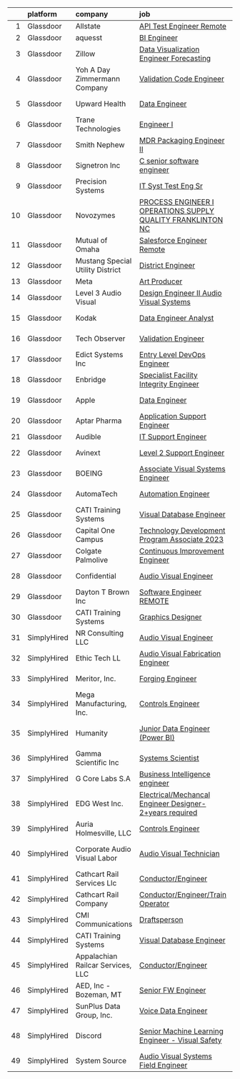 

|    | platform    | company                           | job                                                                                                                                                                                                                                                                                                                                                                                                                                                                                                                                                                                                                                                                                                                                                                                                                                                                                                                                                                                                                                                                                                                                                                                                                                                                                                                                                                                                                                                                                                                                          | update_time   | location                   |
|---:|:------------|:----------------------------------|:---------------------------------------------------------------------------------------------------------------------------------------------------------------------------------------------------------------------------------------------------------------------------------------------------------------------------------------------------------------------------------------------------------------------------------------------------------------------------------------------------------------------------------------------------------------------------------------------------------------------------------------------------------------------------------------------------------------------------------------------------------------------------------------------------------------------------------------------------------------------------------------------------------------------------------------------------------------------------------------------------------------------------------------------------------------------------------------------------------------------------------------------------------------------------------------------------------------------------------------------------------------------------------------------------------------------------------------------------------------------------------------------------------------------------------------------------------------------------------------------------------------------------------------------|:--------------|:---------------------------|
|  1 | Glassdoor   | Allstate                          | [API Test Engineer   Remote](https://www.glassdoor.com/partner/jobListing.htm?pos=120&ao=1110586&s=58&guid=00000182a050218dac6802899b3758f1&src=GD_JOB_AD&t=SR&vt=w&cs=1_f0022c27&cb=1660546982789&jobListingId=1008069684327&cpc=A65DF3A704A48F9B&jrtk=3-0-1gag508e7jm79801-1gag508eljcan800-db5c38570c30598e--6NYlbfkN0BLH0BMQoDn-yw6Urt952hBm1JLFZ7WpBxND2cMIOjOqbFVk94wXfJol2fCSe2VsLyMUnI8q0UaOuo3Mxm0jL_seVeaHFm4IdhQoLHJeDhOUG96UH5CogCHzisvIRvd3jBqyQWFbt3rojwYy36nN-o8sQfxsuGTzpzUsi0FHtu92MsYBvW6gPFBrKLsmlt6r6R8MFBHh0gPFfh9mNLv8_XNS9mXY3Su8lSbU471DKdP4fQ9o2SoyifE2oyzsPtF1m6V48gpq7zpUOxC9RynX-GzH2ZmWQxMUcmyrZZB08SBWvY7xeaka2cJue4Khv3lYK_t-q1zrxgJ_OLx6H9IBMQAZWmTxu8hDOqIxYsA01QHN4IRiZPBbL_57w8V7HHADc0vUhTUX2zzG8nq7r5CNDwIjL2FYE-qjeiSyK-AP6Q5LufV_KJa6JGEgYorEWZqYDmvvyyy6B2JPSenPsMh2eaOX5qKZhMhrfLuNb7VkhYzNcfC5Bnw7XeyOXCC0HkxJH2iilYgV2KTJubc2n7DrDAGsaFFu4tj_Aa8pCVY0hzfmnLF8dr1NzUyF0ENogVNbg7lEQnpq_8Szz1ulIy6yXW-zisxPyHW7rWdTY7PzOCSNisVrOppcvAnfaNBWY6eQrruYUgI87Nt0c9CUH6wBaFmnrAFB9Ea1WiDQ0SN1SVa982aA-CHTWFLSGKxaXygn3FJPce1h8b0P5Z0tazT2Y5IcAzy5bT4Nm7EwhP7Uhty3S7z-z3FYKDGf9cILzPLgD6iy_4oWhUj0ohqBYkvLDR78DVDNusigIu_Ikeoo3kOBrHshwhQIa7mgcULE0rf89xAlYXiQdsvYuTZ6wKoogulCLiMyXkR5IVWCj34jkdmof3D_yA_vxwmvywQtSIZfheX4pKboqg49DzMvbEey6_vnjFZzjzPcTuQM-BX4eAuu7lZeo64N164ZSKLsnyqkK7rm7J2MNKwWnFzs_bmAKHJbB0bjaTYZ61g9sGqGU1zw01bGfMIGD9JGYn8Kh31Q_OK0X7LSsPuIBN1rDNGqHMmJAoULX8BJ9XhQ_CyyT3p0WV4OoN9z_FUdvtjlIe-xf11Z-g_WMl8ScNeJRN9Kamh9c2-rc7dnWF3I9p66xDQaKgso3qXUQyw6NJq8mNuH6EcoSzMGAnJ-A%3D%3D) | 1d            | Remote                     |
|  2 | Glassdoor   | aquesst                           | [BI Engineer](https://www.glassdoor.com/partner/jobListing.htm?pos=115&ao=1110586&s=58&guid=00000182a050218dac6802899b3758f1&src=GD_JOB_AD&t=SR&vt=w&ea=1&cs=1_01f5a6f5&cb=1660546982789&jobListingId=1008060451251&cpc=BAB9AA3F436D8911&jrtk=3-0-1gag508e7jm79801-1gag508eljcan800-cbc4b1f06b744a1f--6NYlbfkN0D0_noO7Oc7JtFJT3HZwjD-j9LlNG4cZe-dC6l96DqpIZZ9990r4MRVQdmbAAdqwapXAu4n5_ZmopTKZtT7r09rWDkf3ky6h5kSQzOEAIECw93CqBqmWWfGtzkYd9ghP1Ej2RRBSB65hCPHR0RDOHHYAVR__SZEESh8gpt0u_7nAlakdIZSfJQfO1_H5BO8HY9JKMn-1yfuIEIgd1dICBbkG_pj_vyI4_mTLVHFDS8ztuI_PRtmicu9G3XePqiY49eLFUHFyG9phPIOgRcpxSnD8sjomcYIxnNfwgnZy5clXXgW5jB-xfJPzemEHITVqXGZrr5D-hsN_L2ZPBfZBPjndC-gHcv-PUo32aviBgB_CVTjYQtcBtaVC_3J5OYGUT_80EXTlU264QWcjPIEaB82tMJJLrdhUqWBs9oSyf8uLsbQD2l-ZjDIHIhGrL4qOyQ0WgTJJqkNP1l-N2jdHdfvURvBPehgfVcDpWJ9L4_1exXUNfH46pB2mua1LUc9NNk%3D)                                                                                                                                                                                                                                                                                                                                                                                                                                                                                                                                                                                                                                                                                         | 6d            | Remote                     |
|  3 | Glassdoor   | Zillow                            | [Data Visualization Engineer  Forecasting](https://www.glassdoor.com/partner/jobListing.htm?pos=119&ao=1110586&s=58&guid=00000182a050218dac6802899b3758f1&src=GD_JOB_AD&t=SR&vt=w&cs=1_3c767938&cb=1660546982789&jobListingId=1008050640488&cpc=26740BCDE5E48596&jrtk=3-0-1gag508e7jm79801-1gag508eljcan800-2ae23810c9ef7b9b--6NYlbfkN0ANMurRYyPEXg08u6OamUd1Mvhk-zhFSGYIZgoJR86UvQ_x0FKK8TrZZD49G3rLjS88mGDcf8NVeeiugYCQbEPlXfgYkaWc_zqHP6xMfbDuzsesehu5vOGQYnpr7aRSAxocqvC66zpFH0AcQWqFWce1klK-5gvMyJH0LBs6SoBAy-4Ep1S9ItArwMTau_ycgA41j5Q60lD-qbrSybpsOm8BwglfZDBQzDHrVsPUkUN8WGLyVxlyr9U1giex8LdvLLVS03gb1fbNVM1TaMW8VSImpZaghOrm-QyGVxYjxoM7hmRdkFidN0XzNhWkOodeT61j58pFhLacu0qey0NQi5Vl1jB5Q7vX_XCaJE0q7FvuhKlN5j53VHz5NHKKPZXbiV6wuCFdFdsRmoihyzXpqjPP2EGW8fN-H8zFGvlP2FFHP6roWMZ0vdUcd9g5WNhFVuih-bkzTTi0ZdGhEI8qOW8Vp5vULdriHMxyZdgmpKX0DuNWGOd0n3QjlqBfp2PjBhKHHqzR9DGE_zK60pCSYSI_j4pkBI0BGyo3XlAUAkwe1JmnhX39hbj1AeM2tGrTPDaoTCwpVt38T1w8m7u8LV0Hk-QHHjviT5pTi9SU69Rr6ldBxrNqgu_f3EM9olsECuSN2tAOs9Miu1CzjihrWCYLpilCQD8ma6wDbagsDRH9HeK4KibA_oG4mmcoLa5loKki6Wr3h2Ki8zy_F3LUqRPkLJnWn_M18Gzz6MCMltKTejYTd-rw6o4cS8wOXEc6Zr7enu_ZR0cPN9ljMosE_8JxEVALJ_wbhF76fHoDqHf0u12zTOOFslVbDqQLKG23-BhP-Fc7IYQuyxZUyw59J6lCq3owxlnDOd8KW2AwLSGGFqrGjmKLAcK_LdA9fUYi2adG7Ac_EOwLMWqnsLXfq_M7-VthuX6n6ag%3D)                                                                                                                                                                                                                                 | 11d           | Irvine, CA                 |
|  4 | Glassdoor   | Yoh  A Day   Zimmermann Company   | [Validation Code Engineer](https://www.glassdoor.com/partner/jobListing.htm?pos=124&ao=1110586&s=58&guid=00000182a050218dac6802899b3758f1&src=GD_JOB_AD&t=SR&vt=w&ea=1&cs=1_56d250e0&cb=1660546982790&jobListingId=1008067828232&cpc=AF8BC9077DDDE68D&jrtk=3-0-1gag508e7jm79801-1gag508eljcan800-dfa0be9d49165e4b--6NYlbfkN0Ae6Qmv8rNb3d5rEsMPL_plhvilYeiJERi7JqghURwQ9bq2mHgMGRGP2iYP1nqVQ_AdHLeGZ5F-rkd4HJ9z6ncuhyLT25bH-PeQCzNWLzbOICw8hpy-Xf0WlLh3TkwJ-O960TdyUmx6O03jWyxjdqbPQ9Pb8lxXJu9QS7cVUtXyZch7CsEXYM8-GqYS8CBKMlc4DFvYLiLADfjzrlvQyT7DHnHFc_D74Vc5ScuUE5FS6T3Uh1k9kQMtvb5PiF2hlx96UzEZWD8cPd7yzShYEyAwnnA7jeMgutuvpvZXI_0WiKqHNUzJ7fdLBaxkgQ85MPyHx5MXZ7Z8TCW2jFvEGVo4i1CrX6zgjdPewpbS3O4rSV0bGcOS0RVCJxr7k97ShMHG8_FlyrmlRter4p4uqCMxPDEcmRl1UCSoB_XqjFEXvx-TbLdpoM6lUafmMUxjSMEk25i73Jbmmo2jfZuqN3Ux3edWA7YWWcDXygoblcZ8IhdG_PWwwcBI)                                                                                                                                                                                                                                                                                                                                                                                                                                                                                                                                                                                                                                                                                          | 3d            | Lake Forest, CA            |
|  5 | Glassdoor   | Upward Health                     | [Data Engineer](https://www.glassdoor.com/partner/jobListing.htm?pos=105&ao=1110586&s=58&guid=00000182a050218dac6802899b3758f1&src=GD_JOB_AD&t=SR&vt=w&ea=1&cs=1_3a88ae83&cb=1660546982787&jobListingId=1008050594360&cpc=D7FE8E303655E3F3&jrtk=3-0-1gag508e7jm79801-1gag508eljcan800-9008622103ceb4a6--6NYlbfkN0D1sgB2vkk73HcG31iWI33pV6kw_5ZaxNkpPvB9FmXAfE4GxWj1DqZ0Ybq0eLPzk2YMwESvlDiKB2v8-8IQoa6UivsLih00u8y9COP4u95PlNlD0qSOw_enyvRFXOLfhgnvIy4KUwxX4Dih0kh3kPXgilkc_HOoVQ-GK7LqI49w8l5WsAU6L3A2dHqBwxNMVNaQvfg7CXwzn7ilBNr6wna-6qQuEbpQ7w260zDW8LWgPp9y9YhXXPOud1oTO8IC94tuCycCP8xrYmrLEqyNihEYX9Tkso1B9mNp1alJzryibGOMrUkwbJ28qopfqnlY5BaABCVs2F1HH5QKCQ4-0jY4iKVB9HIaZ82tZNco7Sm7JzbWvSNDABJCKcrCfTY62IC9RDdSVj2JkA8F20xKZJ27htzwJMcvNUw92kqZbJqrZ_a2xD_uuTsOnqNQiw3amcS7jiS6fyEfZwNW6Ym9beexLwwJxdIuzix8ta2IJrsW7-70eCLhhUs072rCYGnXB8o%3D)                                                                                                                                                                                                                                                                                                                                                                                                                                                                                                                                                                                                                                                                                       | 11d           | Hauppauge, NY              |
|  6 | Glassdoor   | Trane Technologies                | [Engineer I](https://www.glassdoor.com/partner/jobListing.htm?pos=116&ao=1110586&s=58&guid=00000182a050218dac6802899b3758f1&src=GD_JOB_AD&t=SR&vt=w&cs=1_92399002&cb=1660546982788&jobListingId=1008062568887&cpc=61E17551093C17CB&jrtk=3-0-1gag508e7jm79801-1gag508eljcan800-739d875221eff069--6NYlbfkN0Da44vtOp6gikr8DZH0EXuV_TqGL9GOBsYLC_HWBST2HHQE6ZuzaTGDEXu8_Ke6egdJliGdhcJLLzkgNgd-qmG6hzmbYvJuD4-5I49P5x1etimFhcByADApTU08DR9OPzK6-bl-44vytNy93UwZY1FrTCBqJrMLVE_Kuw9tOcx3RzIhfayU31tk5kZAHJ0O8TlmvaTqBK7F0_4WctXDLZeYKHL2vkMY5mvfJojs8dOyJ9cuV6tbRwdPnflPSXZ2lnLlhFaUvLn-nx4bte7DY446K1N-0zSa0p7wVIdQeSqGzTzclzPY2rGPNFi-W5bFz0LX0UPhIYwDCNJWgRPuq1hJUIUwmimgbIH5gIr4Vxgsu-onLWxuIFcxwyQElzSR-F24_wZYw8Yhf_x6spokJ13rxk5x6tzUQMSkVIepMd2h0Q1f0VHvGsD37PC2AytxzxlRQk0nw3sM9dt0HUWbYkH-_4zIjhgFXz8bE1u_TyGknp-vQhYPWhRKKXld1Qz5eKGfB1PWZSD_mwxlNLIO0H0ZT39Kzq0v3659RgDH5-UWSYVxoJeaO_7cCW675-YSEceN10MeNcwiTDYvPhq0LHdUpWvchH0_kvOE4-w9GngS5En2lZdBD3KMbrW2ciuYv4Ju3rHUkkGi3FUnpP0GDk-q6rbE1kjlfYsQ6r0_pM2LyzcDqHXJd_79MAQXmy2bJ25UN4MMQYuJddwe2zIt_mDrqa3YupHJUrpyW1Jpg768kL07SdD2K91UH14Q5TLZyNtm5ICZrtaC-Q59ViQsqQYUWhNG-g2gCInENyjS7Wg6pA8eZf6FFyRFBsDegw2_GESk73F4YQemk3z2252s45nqUXV4hog6pkVH7GSSlJNgSQpe0T9whnTD47mDQTkA-mJh99JizSMPyaAE-iharWKfmGskgp2ZjRmeBN4wc-3ajeftU7cEdC8MGXCVqBnt0UtNun9A_vXsxI0853gwG8Q5JEkCbAAx7KJ2V8A8XxhY-raRA_S2L1FY6kmnkr5Cb80wWkqyUM2oHxxDoIQ4hiJe5cR8hl2hJthXvGVnpMORE5YZvI7rJtdnaFRN8GVVWKWMNgNxCAyCCQie8EBQCpfz)                                                                             | 5d            | Lexington, KY              |
|  7 | Glassdoor   | Smith   Nephew                    | [MDR Packaging Engineer II](https://www.glassdoor.com/partner/jobListing.htm?pos=117&ao=1110586&s=58&guid=00000182a050218dac6802899b3758f1&src=GD_JOB_AD&t=SR&vt=w&ea=1&cs=1_8b7192b0&cb=1660546982789&jobListingId=1008063422475&cpc=BAB9AA3F436D8911&jrtk=3-0-1gag508e7jm79801-1gag508eljcan800-f6135d5ae7b9be0a--6NYlbfkN0D6Ie4TShZ6xDzWQlA42XSPDZEop2zZ7ceXSfurHp09jcYO4fJi7-d5pu5AuXjlrQft1pWq7KsdeHxMU2Bc1A9h5zLdYvPAxHRbwwlPyK0s9WtbV1EZ07SEt4-EDQJaikVh6LGwOhjZDhzG76cjIYRPq1shRvJ-NsJcf0Lj_lXRuW6RKLoZAFqchRGjfFr73u9sVGEN8zmzJqe0Zjovu2yHj_6lCIrpbOUYt_RNTJahg-oDb0SzGDNcOfa6P7ku3eqPEQU2LF8Oz64bpSdkHgJk3scbhJLRVNgA48elBLwp2Fnq6f8sW4mcq-rTMhJFEQyRM8dsCyLlrw18VjcTM0crHMxfmisXBqlPaY5I2D6l5gJiudmbGUIfvrlmAdt4lVXpJWjnYFIR-SU6cqax9dS2u_kFx6w3hWDLpW-nq3bmkg_lC1CJ4W1dvKqBKfm_OTBOpAFs2gEzT6rE3l8NETPJKz3emE1RbT4bVNMebKhqA4VXNqLrj7tocI4nEEzEw5vJ7A5R-jdaiw%3D%3D)                                                                                                                                                                                                                                                                                                                                                                                                                                                                                                                                                                                                                                                             | 5d            | Remote                     |
|  8 | Glassdoor   | Signetron Inc                     | [C   senior software engineer](https://www.glassdoor.com/partner/jobListing.htm?pos=110&ao=1110586&s=58&guid=00000182a050218dac6802899b3758f1&src=GD_JOB_AD&t=SR&vt=w&ea=1&cs=1_a59e75f3&cb=1660546982788&jobListingId=1008061182114&cpc=5D10E799EF7E9049&jrtk=3-0-1gag508e7jm79801-1gag508eljcan800-7f4157c384cb613a--6NYlbfkN0CAR3I-XnkJJh_NaC9vVgzbxSoenXdzgTKXUSUJF5n92PHRAVa3LFG1CDXg-sqk88Q68b0aYX0yxyB7Q1gUqQEUgubBLQl4MXN1F5eXo44G1oK5C2HGx_irF_-jYOalVoRhBKegcGgLh49nL4AY69Vc3VVHZ48vjt9qtJZ62zb5CRSLfPPyeOWeeNGhyx3FM9L52-M8kIKgW0VDs3cD5h8v4Tz0aaQAi3o9gaNThQ3jy295r_1Mn4TJtx6_47Gw_3Ojj2-b2Ah5mJb1w_pZLoACnVte5nbGAFTOJoMVVtihwsN_dhXq864smI7N17Xso8dQrQyVyLZ4u_OS0rX2k1zopUy1vrl657SVhIKlT4VXvEDOOufsyXYU6xE2N6TYBAF7EaidoDkG2IiotFdDQRyXhSXMrgHsz9cGFT79_XwCnkQE84UsmqidGrEldOhjOtRXzjjdnRJB8eKrzJoVsG-1YH3cUF3Yq82_7nGpb2rFDkBE6SupgIEdAfM0bd0yBuh_IaIZkFKIlw%3D%3D)                                                                                                                                                                                                                                                                                                                                                                                                                                                                                                                                                                                                                                                          | 6d            | Remote                     |
|  9 | Glassdoor   | Precision Systems                 | [IT Syst Test Eng Sr](https://www.glassdoor.com/partner/jobListing.htm?pos=128&ao=1110586&s=58&guid=00000182a050218dac6802899b3758f1&src=GD_JOB_AD&t=SR&vt=w&ea=1&cs=1_1111089c&cb=1660546982791&jobListingId=1008060426108&cpc=AECEB822CA110EBC&jrtk=3-0-1gag508e7jm79801-1gag508eljcan800-75a07a1c7123ce72--6NYlbfkN0Clz_FvDW05OYcXZEfdSgGAs4NrBEY9FTKhI-t1tfWo-5yWvmWrOf0CGDaYepE-ieklteuv8q5jfbgkWunLvlKDlPILwErvqJvLY9314NuHJQ0eEEEKVy48vZrjF13t0aJrBcaqK1EV3rk9hzT6b9KtGmHwvGzAm5V2U5CTQ0GVAwtgKeaGevsdNbBWIOTnM5kUk0TiD7F8yPjd54T6JfyciR9kdi3WXd4jbx0kV1ZbcmO7KlTwp-e79Cp_Fj2c-ErX57pxzfQWmK7KCa_9Hw9JWmaIehMCH6EKcU7w6YZTnPSvpPKiS7edGZEOy-cdApM82PF0wgPkA0MAEskxeKWJSsVcZUpszHEUlNiQvUgBfCxS2MqEgtmnLS7YJOY0078A9-imFMnAKzYXZaKOWs2bbhEj40T0bn0Yvthblctm6GJUgTyr2FViwuTA0Bv9xEdLYf4cGEdxplYPyjes6zjZNGVqGZ7_WbLjl0R86vMJCRhMe9tIAZYupLfc9FoRNkI%3D)                                                                                                                                                                                                                                                                                                                                                                                                                                                                                                                                                                                                                                                                                 | 6d            | Remote                     |
| 10 | Glassdoor   | Novozymes                         | [PROCESS ENGINEER I   OPERATIONS  SUPPLY    QUALITY   FRANKLINTON  NC](https://www.glassdoor.com/partner/jobListing.htm?pos=113&ao=1110586&s=58&guid=00000182a050218dac6802899b3758f1&src=GD_JOB_AD&t=SR&vt=w&cs=1_c38c58f5&cb=1660546982788&jobListingId=1008065715566&cpc=AB6E7ED505984E67&jrtk=3-0-1gag508e7jm79801-1gag508eljcan800-cf6c566c708ad42b--6NYlbfkN0DzYURYHhOhcSs2kH59Vbc5dm2dr9cX_ohkgLaX2Bn0uAh7Jbtz3TTEINapujOv5k0ltzq1uFPFuUfV8u1tTXuph3DuP9qrfOZcIz7INi1f4LWrvHTWtkbgpMD6_RfKpWenHhNlM9h9Bdvr2O6dLvRGBW8RqWTlD6ykE0tKeMWMcus7GJ8Gpgyh-g7EmCKkeJCRYLnpWSynvfLvmYqYXfcaq2Fm0KlWuw_Ca_LLMpfUBXEIna3yT0KVsqw6xC6eFNiptesScHObfFUyMymPbwfmHB7US1Pmln2U5ifZDq6aIlAQxPpO16bsHIqhq0nHG4Q-IO6_k6VUREqlv7b9fnY8K6Pij_rKKHH_EUtQqnyAnbDiSLSECF7C4ZQnZLvJPLmUVrLSV5fP4Fnu2DHHVgPMSIEWRMmulaSOIJIgpEqN3FniLHVKdXqGI1X2e_oHStCO_ifgFoKgvDxFyS49dRw7dR4L3fcISIme1oIVA-Joa4ht0acXfxBS3ATu5aefsDoHcwxkJ8XiA63ej4IfrjG1L7HryaQXDBPo3H3qoVPEYPqH4KoE8n2-d4TKEDp61_CbHSC272HltCW3TV4obT3us1k7jvrlGOFZW7IdAXHKVrYAZjFykbkINzmROROQ4jM%3D)                                                                                                                                                                                                                                                                                                                                                                                                                                                                                                     | 4d            | Franklinton, NC            |
| 11 | Glassdoor   | Mutual of Omaha                   | [Salesforce Engineer   Remote](https://www.glassdoor.com/partner/jobListing.htm?pos=104&ao=1110586&s=58&guid=00000182a050218dac6802899b3758f1&src=GD_JOB_AD&t=SR&vt=w&cs=1_24307c86&cb=1660546982786&jobListingId=1008067533420&cpc=31763034DC79FFE4&jrtk=3-0-1gag508e7jm79801-1gag508eljcan800-fb0d3e76e02aa586--6NYlbfkN0AKY9t8q7VgAheoAs7efbXyhExMUVS6P88HBLabZoQOT6odWudF8K1nswEbB-u_gfhh9J-CNKQtkpA5-pOUyeYqDMhZH8U7_3_o5_KfFWyIM71pAevyOc9SXRc4WCcwj1wXNpWTKSGuyo3O-_nPnKiQGjcCdvGYpDSb48h4p-CQj-8IAGNiImiSjMzKlcNXWiWMDAzCaMF1-a2AdcPKDAwjnerP98g5YRYsHq5teC44Fo6dfRJwYKJlrlXwbxaQCivs_J0iUw7lPBSqthxUvuMdLbHDwAFKIYXg_8tE-9qRqGBhtwA1xnpl9lf41syVfHGa1JQolbWLPsCbUTU5FBUXC8PIh1eSUF_XL7Fx4HSVSkICgnfV92_i2xDpFKFSHq5rWkuUhvvz3U_DVj5w-G3AmhVaCVJ3ttTIE_rQmEDHYXvQOfxogeNfqm545oxIo44DspFqS0bhLxPhc5S8zUki_ymQlYU40LIThyYF2QLkk9k_fZJXM_PJnqp5aEVTy0LL7x7POqC3Qyy1ebGiDEI9e8VgFTWZhiOtjfySak5mFQ%3D%3D)                                                                                                                                                                                                                                                                                                                                                                                                                                                                                                                                                                                                                               | 3d            | Remote                     |
| 12 | Glassdoor   | Mustang Special Utility District  | [District Engineer](https://www.glassdoor.com/partner/jobListing.htm?pos=102&ao=1110586&s=58&guid=00000182a050218dac6802899b3758f1&src=GD_JOB_AD&t=SR&vt=w&ea=1&cs=1_04fcfc27&cb=1660546982786&jobListingId=1008050211984&cpc=511630A5FBBF692B&jrtk=3-0-1gag508e7jm79801-1gag508eljcan800-403be3b015e4a31c--6NYlbfkN0D_KRozbKJx95I3LRYgbj09bqBDFeyQG4s8tCOB31p2DM1G3sQm87ZqqHrv_WUc9Wxx9SvjhWlt0_bcBXGzViVub9Is7yAm5m5H_A5kLWpeG6HG5egKt9c9Td7q5EsCg-oJB4qHvCjUVFcWBpe1hsBaXlSm0G1L95OfTHxaE9AmsvWx-9uo3nd1iasjOIHt1sHsj6tlAiHh1WLfKeP053fXiHNKU2hZQEHUowE0H1lGx-B2bwk_10RF_sVmQSzFWUIp8vZHx-fdj1mFNNC_MImPv5LWzWnBLKoziKo6T-Tu488kcAFVBODbHiOtaPa_pOEEwJ8IlL7fTeQrPbRcwPqk1_QwHMhz1zvEXhcjpgQ6-19Jxm-1ZoZmbQoOtAWLXCcIBi_0mk9JkCCvbZU7asiMs4Id6kUAjDt5m3bI30GwEKfuX0BxqKy9V5iTR4evkzGZd9TFWnGcRa10ylWDTWDrwuYBr2ybsDD5T2alVum1-1YI8uLBtPW2CMY5E2JOPU8%3D)                                                                                                                                                                                                                                                                                                                                                                                                                                                                                                                                                                                                                                                                                   | 11d           | Aubrey, TX                 |
| 13 | Glassdoor   | Meta                              | [Art Producer](https://www.glassdoor.com/partner/jobListing.htm?pos=129&ao=1110586&s=58&guid=00000182a050218dac6802899b3758f1&src=GD_JOB_AD&t=SR&vt=w&cs=1_cdab0aa4&cb=1660546982790&jobListingId=1008066993499&cpc=C891152315FA1AD8&jrtk=3-0-1gag508e7jm79801-1gag508eljcan800-5293d12ed70ecd43--6NYlbfkN0DYl4UJW4r1Vl7FEn6T9F-rD9lpC-0oMJVSiWjK_MGUd8e8cHXcpv6KPyjLHZEfqkUe-DEG5DLncYtxj5Ng2P1MdxZ6we5-b-TxXXxT4p3WfuMOS6eeo2YYiu3Ya7-YBN8W9Vb8XxYk-hurzohN33Mfeiwcm9KoinKFNpS_ywbpJrmciguyW-2E5ACJSwZacq0yDh_M0fCB1Cp78wQrVxhksbe_pYYEKct7vzpdTrpQ6APXyo79EznhV1sqknKhHzOFZdSee_e_UY7w5Fy83u_z3sOd-8aGb49TlnpbI1E2bY-tZwdCpuds-qWAtmpITPSw9W8thKanLY3kZ2XwjipK-S1tL2U2le7Lb2SvOaWQbFUBOm_8vxyYpFdOeS90yrZstcgtJmT_8Cdihv4w-IbtPdx3mQaAo-YkK5Tue_kL4ZOyn79KcHpJY1EHD1gDrBCXjBG4e0JDptWxA626LEW-oxpv7lpysaPPsAf7h5MLOh3pTQBYk1XgCidYi7oWdvupvuTaihzHYHM5l_jc7JCvminEqB5ONAO9yA5IjmBr7mERv5UZZWpf4Gbj1G92Ez2hGCx5viRC8OZrIJdcA8pSNo3yNUfQBU4Y9GIXOO2i9VcIeaSpu8x6EepAq5yu7hwmzslQp5salVcK4fQOgcJYiZYkzdZyhCqTjz6K7e024wDuzIqmMBTHpDbDWK0DxIILb1d71ogQzvTGh-iMrkqRnrW0V1uoH1JuW-UoODAIa1Fe7iD30DvMOb8rvwvuhtAGZg_FHCX3AukMlFKRqARxTzLc9kRZV17r7V46xcpPgG9BQN9r90IPo64sdC2fdBK0h9SIvmYn7n64zBnI1l_ShsZYw5_FLkQASyj0JlIJuNPCiWsuyjRBGbYDYSMenbd2jxmUAdwAi4P6xon9Mv5C2Mwz3VJfNDAMRKFggeKT_nz9Olei45hRkiYfA6l3mRyi1ZD-CenmdHOEAw-iAOJ1IehLEeT5yrm5HvBH8jcS-8oIem2cyhEY0Jp8IBz-bxwQXkQ9L-dniV48Ps_UUFwTUJZ_ZMi-duRYmCJ3VfRQigz7Ud2tiaxO77JaOcN0ddI%3D)                                                                                             | 3d            | Remote                     |
| 14 | Glassdoor   | Level 3 Audio Visual              | [Design Engineer II   Audio Visual Systems](https://www.glassdoor.com/partner/jobListing.htm?pos=103&ao=1110586&s=58&guid=00000182a050218dac6802899b3758f1&src=GD_JOB_AD&t=SR&vt=w&ea=1&cs=1_99d85dae&cb=1660546982787&jobListingId=1008069047208&cpc=7F406056C5176881&jrtk=3-0-1gag508e7jm79801-1gag508eljcan800-781ca349ad2a9f73--6NYlbfkN0AW7tBwzAAiykav2DBQ48JMifWGqgFaehQWNyOlPVTGHZlzHOvRejY1O4b2ElWucUqx83Isvg56U3tAhaAPZm9n73UZvz0FtN3UR_8x7aPqQNameQQb20zWpfT11O2b8gBY7nzEca7afl2UDKABExua-WRLcxA0Qyu7FpXT21kNXTpQbeel8kJB642j7JkaAZhkga_dZG8Kgixn88A3IsrhGbmA4w0QtC1D_uzuMMmPq8qHuPQMdVF_-G00-c8_07QRMM8mc68qLvwoUfMIU1boWT4Vl5tr_cc4q9U0HpC5sh0oNR62iewkFUtGDF7mfGm2sjvGdLSqJUjcubXkAWGWu29BbazJ9Inbvs0r12vUYGixhiSu0VB-c1uuUEwfdsBjv2wT0U8im5VeRmh-zEC5uAELKpW7NylI9rEFqS3tEGlchL7g1PTBWixWbJCKrpb4F07pzP5760t5Lzyx_xEIp_GbZn1A_jitNUbi6_R_Yb1whP4pb0UJTqL-8CWSvK00wUh2tfONkQ%3D%3D)                                                                                                                                                                                                                                                                                                                                                                                                                                                                                                                                                                                                                                             | 2d            | Remote                     |
| 15 | Glassdoor   | Kodak                             | [Data Engineer Analyst](https://www.glassdoor.com/partner/jobListing.htm?pos=111&ao=1110586&s=58&guid=00000182a050218dac6802899b3758f1&src=GD_JOB_AD&t=SR&vt=w&ea=1&cs=1_d2cfc71e&cb=1660546982788&jobListingId=1008047745659&cpc=2C031D2D3FF29DE7&jrtk=3-0-1gag508e7jm79801-1gag508eljcan800-9de098bcda16a657--6NYlbfkN0DrsfItqWdYPH9HPeJRPsV85vfInk56DfzcaYqHqFIL2yBJAWlDWcxnUNgpe8tAx5S6ZLa4ixoX-FgV1oe-Nhrtu9WQUTiGaD-5G6I4sTWbg12xJDNykZSPimbjtD_3WTHBEB_CZ48eOP5N_8HAgf9oNSIgIZW3Si_qw9WH78_gFQmU2lsMc_c7YlUstX1Jq5YnHRnyNY-I3kbytQBK1iEfH8yCFHWW4CcH0lm1AdShm_SO8GE5HioSY4KX7d1IoJCNf3zlldYIVIZoFuWynw1srAD4yfom0L6vJBemoCEjd7RboYiIMGX11KdVJAZY94ysqKLX45u6A4uO8Rwj5yXjXW6D8PgRVoH1Sj-0PRpwae1i4oTXHEh4Fn6GtNlJ5-OYzAY2elW4x3BkQY7iVF2n4TPWfp_3ch6JYdMSFHfl6XXbrns61n_z7-bwSSXDr82zQGRj3RQtfLgpPul-rMzRXXw-hBz1DaWmzwVL93l08vqgDbrImz-smQJahWZ5udyR_UFpMl6dOw%3D%3D)                                                                                                                                                                                                                                                                                                                                                                                                                                                                                                                                                                                                                                                                 | 12d           | Rochester, NY              |
| 16 | Glassdoor   | Tech Observer                     | [Validation Engineer](https://www.glassdoor.com/partner/jobListing.htm?pos=125&ao=1110586&s=58&guid=00000182a050218dac6802899b3758f1&src=GD_JOB_AD&t=SR&vt=w&ea=1&cs=1_6bec8570&cb=1660546982790&jobListingId=1008068627654&cpc=923E3B470662C757&jrtk=3-0-1gag508e7jm79801-1gag508eljcan800-5a1296be1e723c82--6NYlbfkN0DwzaZ45AjuFEhFT9KwFX_q7sNMQy9EFjVMMpOcxsPwAlMA7ZxW7g0TFsivKbK7f6KYPtLx7x0_LoRMHVUoghyOmWvjXqfdoDzDWwBS30ryZz1EpR0cCrVY5VQib5R4m7dO7aCyA_VJ6Z5c3pi9uKQdssup4jh92ZAGkBw2wMUZXjZrv3cLj_8_Ti5tTFuiWzKfWWul0DaD55hRIZarkIp5luLv0X3cOiPvvhgIDpLWLwfSpi9WkyK_Fk6_SNai1pNKc5DRyJ7ZwQR5Wjn6dXXgp8WMddMbDlg9Rj28MyOoCct-0MK8kP--NHSmKUb-oVZhxvLJ_1eX-6h16UaW36mnPK5-rB-QDdP4ntZ8pNyIUjMzQJ3wCrS6ZnRh0xL8YynQAEhxWA-2I7p94QCQluqwKtIdNSti0MIfV21Lv0dd1T-zo6v5EfNXKPI7ZhV2StAr7P2Q0H0-pGAjKRdRKr6cAYap6ETofLNfI9_NN564xqxqTTMsttyqXB__0QofPY4KBsm54NCjF0uUtExjdjfg)                                                                                                                                                                                                                                                                                                                                                                                                                                                                                                                                                                                                                                                               | 2d            | Lake Forest, CA            |
| 17 | Glassdoor   | Edict Systems  Inc                | [Entry Level DevOps Engineer](https://www.glassdoor.com/partner/jobListing.htm?pos=112&ao=1110586&s=58&guid=00000182a050218dac6802899b3758f1&src=GD_JOB_AD&t=SR&vt=w&ea=1&cs=1_fa5d3dcb&cb=1660546982788&jobListingId=1008053622640&cpc=ACBF47B84C432121&jrtk=3-0-1gag508e7jm79801-1gag508eljcan800-88f6368c69c9562d--6NYlbfkN0C6eWrIW5OrxNpIUoU1hGUVQMHJeH__S-a9f83QBmz4UNq1T9XeriGXpHzI4BMe3AYK-IqS4SD5CjCp2cfMHK2sqXwHXUT3iFEmg6EZYVo24mW3AACGsCOeiUe-WDCFUzS-1lDmLGQq151ys4Fo1lNflJ-HDiKgIGcu1t5Ly1xcx4uN23Z4lHM2QPdN_3qme3VW1dip2yxkQYqkI2V-MKRVvB6_o9EH0pnPTR91tOLcpxXbN7pDggf0LKeiNcXpJhzVbxhF4m7Jkeg_yVodmMYHlugVhB3Bc1RQAGbhVrO9WZ9B6qF0_Kphvngzomw9y5KDLWEvLrluHnpi9HqMIkXasjtK92itBxR7h3W7WmX4UjpaVaT3oFeVYo03aTG_YKWQStzQESU2z0eFNxYY8s_09H-rtyVDsHCnk-sWtEeJctADxRGIpQ_3vtKcLSxTlBHxiRTwNjFPvVTAzU9Cr7HD9XXWDZKBdjkS0m8t_5UmVLoGJjKW21ctwlk7s3Zk-j0owtc9tM4ULQ%3D%3D)                                                                                                                                                                                                                                                                                                                                                                                                                                                                                                                                                                                                                                                           | 10d           | Dayton, OH                 |
| 18 | Glassdoor   | Enbridge                          | [Specialist Facility Integrity Engineer](https://www.glassdoor.com/partner/jobListing.htm?pos=114&ao=1110586&s=58&guid=00000182a050218dac6802899b3758f1&src=GD_JOB_AD&t=SR&vt=w&cs=1_d694be80&cb=1660546982788&jobListingId=1008065931191&cpc=FF950A86FEA5DF54&jrtk=3-0-1gag508e7jm79801-1gag508eljcan800-c987fd1e0a567389--6NYlbfkN0DXkh61CBKLAbWGthCj1ez4QfJvZu0_FGYLh-4zLvFOddMn4tijd-1W43h_7t0hMeha9p5Fq-EsvzlxBplyOxVlRE8e63zqDAAa_RdAMcgRXTsKmND1f2Y-LUI2UZbgCM-ynv96_Mx3NTyc2xqsKTNNsq2WZ7G-lsxZhC_iYzWssVjQi-_8Y5tAADf2yZyfSAK8e4n04NDH3BvmJh2ye3H2qIIfkAIL8qNbLeEkeFoqSnoATP5i_A1oFsVuw586x3jGVU8eBTrarFvsdgLvIKyv0y_F1EHxJ8FzswXCbMg7eFymR0JeUF-pSXpiQr-iQBi4Be7RSpGZsC5LTgGGWyiX-vC1mrfvrzZivlKTTcERFEmKvp8AifUsaJuVUpgpomxST4PMZf93zpyuSMC7XlQWurJ99ik-q3a61VzXO58sAnUGQ6p8LaRAmNOKo8qcb1LJoa7RH9r1KlwkisFAXC6pKbfK-vHJd4EwcbySO0EFes1Kv3cdctOljUYb7S60sd9UyWG8G4LDISayCBPV57TI572WdL2qLTIV-QtgGvSz5otZBoDTmkaASRAGG4d-RGWFbMpQP4VK14bFj9R18n-K4ayIh-Xa6G0%3D)                                                                                                                                                                                                                                                                                                                                                                                                                                                                                                                                                                   | 4d            | Houston, TX                |
| 19 | Glassdoor   | Apple                             | [Data Engineer](https://www.glassdoor.com/partner/jobListing.htm?pos=130&ao=1110586&s=58&guid=00000182a050218dac6802899b3758f1&src=GD_JOB_AD&t=SR&vt=w&cs=1_f59686a5&cb=1660546982791&jobListingId=1008066605884&cpc=AC285F3A3ECA6BB0&jrtk=3-0-1gag508e7jm79801-1gag508eljcan800-2c53d249a8fb1f16--6NYlbfkN0BvKrLyj5gPmtZO9T8euul8TCxuuKNOtzRJOomxnwSEodTz2Bc-sPZlt2Zgji_QUXGlSy-emEkS7tt3dL1cQa4_nBXsEoQ1UoELuS69BIzwiYoPLQovnrHm4cbnNRlHdSFrgycKh8IF7UFALAKNRXSOp6weOpsbN0ti76NeSS5HhTfFIaqznKyGUm9Y3IRakTlQfOugl3_BHV_0Q4KC_V8iL9FxF19IaA2yyNl3r18q4rLzT5keMfWmCrl0pq8LwpVJcWg2145TRR2cs1IZjx3qf3mPqLNrw6PpOymOScKefJnE-9-zpplV1Mh-bLW-5Lqj1QSr5VZYUbBYAiFFqRwfp4_EZSh0DshW6or-ro4AK6rqhV1C0Ul8W_4S_dkbSXjSUJyV7CWswT8rzoLYGdTQ1N69eIG350DfqXBYfbswq1imxendQUcvjdHPKAOVv3T1kXidyb7eIK1vJ4FMhi0ttDT3jvXiY2rY7vjYHy71W1bQCJdnmvmogKFuwXkE05Mo9E-kvHxiy8O44WfWvj-NTfIXmMbWjGnc2aZGPh-QAToHfZ2t0fOoK2NF7hJTy8o50X8VJprDiZ24xcuzC2RFvK-GSamx_p8733Ect6hFN8KG1xRu-A30kdaGvDqu0y1GBBhzkIGz0G8UOBzAZrAPbddenDcabzjyBMJqUNEMYK94QuWHUovwcl_-Y6HVWFxlqfxove6gKDOwF7cWKVSWodjVIQofzJUneWJnKHaf1Hi-BuPUPGC7nFPinC9BN5YduxK8R51t3mODVXpFb-7e036dl46E8vgYQ-3FsSrpiC_nz5fLTL5NzjdLWAsg6Mbe7Q2w6Ba65I22HOzivA-MjlTFK-6S9k3sdGIubl44k9HaBii8UaKuUZYVGlIF1MaWDAij6Z4fAkuy1QJrT3fLwuTHCriWYfyYB32lJxoXK5aW1id0lU0c)                                                                                                                                                                                                                                          | 3d            | Cupertino, CA              |
| 20 | Glassdoor   | Aptar Pharma                      | [Application Support Engineer](https://www.glassdoor.com/partner/jobListing.htm?pos=123&ao=1110586&s=58&guid=00000182a050218dac6802899b3758f1&src=GD_JOB_AD&t=SR&vt=w&ea=1&cs=1_728741b4&cb=1660546982790&jobListingId=1008047886418&cpc=D69957E0862862E0&jrtk=3-0-1gag508e7jm79801-1gag508eljcan800-bbaca3f54d05b381--6NYlbfkN0Bmyzgb-cUJuHpMawDWIca-gl-N31w12EdWXT8kQpakt9MymqAlPqYdwacf-zOOD5avc4RgKh6UsiGFdlmRdvxNFp_01_ye6hn5vL99WVR9sd1asTKuS-Xu9YAlcLohDGpxNjhoxgCAoqUBVqiBCx2diZ2OIs3LKFPjq8cGE50mDNOQ7PPh46HpjRl1qCI9W4Y434pP2Dno1zhKiha7g_ngNrQzpRsxT7XER_FILo1nWf9r90kOqpJqNvbqjr_UD9toQ2Yvj7LTpewra5UNiGvkwvlVEuMK0oeYeBbQGKp3hZHPthzi-taRTSWAps9riwg8LxM-GxxPjM7XWgH8P-GcxBHrgtKKKdBbJcWVQfqZNrrE49zrSDZD5qmvGxoWqp2O6HW9hPf-wOTb__WHVrp6eQRVPyTfMNQUcMjcVABUgQlAJw0ajhMyMrplZek8cD_vE-H0qwJelXykKpfeUWMods6qe9btT4dRpQs5ESq3u2-ypN7WfOdl5Y__Egw_I1Pqm3aFWzzCUA%3D%3D)                                                                                                                                                                                                                                                                                                                                                                                                                                                                                                                                                                                                                                                          | 12d           | Remote                     |
| 21 | Glassdoor   | Audible                           | [IT Support Engineer](https://www.glassdoor.com/partner/jobListing.htm?pos=107&ao=1110586&s=58&guid=00000182a050218dac6802899b3758f1&src=GD_JOB_AD&t=SR&vt=w&cs=1_65f32497&cb=1660546982787&jobListingId=1008070761881&cpc=5B5ECFBC4228ADCA&jrtk=3-0-1gag508e7jm79801-1gag508eljcan800-a6d894e2d15e4045--6NYlbfkN0Bdd4o5uokT9skMYzkzH2dUVVc_sjS2wyLHOFjCY0bjoWlY3EBfcPTk1JugYgQlrlI40mun_guyPujWq5BJKtCBN7IVAy7pfzUHUvxno4hqb7_f3RQSl7LuCHR_qAFH4OrT1X8JGMSNH4uACymdGB9vMbIAzTs9PYSugLcJ3ePR0mW6Y0EHPz_ZuXLO1lmCFgXPW9_zspIrp6jEnVOeCriRK2ssXd-JvopzARDEKGR-yL6POZXTI-hDMSCOlv94dv2ZcGaoCCdshr3_cnITBNMXvkyrWhltH1J5i904OskOOjSoZaa4JngLT2OJPNrNTvaz4jaHrkzeDC8107elTplqB0EhxhMuQtAOySe6l52k_U1aC0tHxXDmDOYjY2nV4sJy43XcQfGrjVh7_nU5miNai0_yNFbXIpasplHJNR3zI-L9BxonIJu-P80ZBfGo24f4sCI0Z4Fbvw%3D%3D)                                                                                                                                                                                                                                                                                                                                                                                                                                                                                                                                                                                                                                                                                                                                        | 24h           | Newark, NJ                 |
| 22 | Glassdoor   | Avinext                           | [Level 2 Support Engineer](https://www.glassdoor.com/partner/jobListing.htm?pos=109&ao=1110586&s=58&guid=00000182a050218dac6802899b3758f1&src=GD_JOB_AD&t=SR&vt=w&ea=1&cs=1_5ddec394&cb=1660546982787&jobListingId=1008069803964&cpc=43E37B7B5399EAEF&jrtk=3-0-1gag508e7jm79801-1gag508eljcan800-0931091799e8c5ac--6NYlbfkN0DSw2-lbmOLopqx_vRnmBd2ysSwzu2XAMwaL7mfKZIhbLIlZkGljBctBVF-FPKT6z_hSFAyGCjMi41bUAAnvJplbVemkKsspcd1N-5KOzHAiZAYG7oWnH8e2U7rBI81WOTIkII6NanlrYqkdhgV0bH7qoO90P9ygxRUmrfEvxDWFFm-mem4lLTf8YvW5vQOFVlrtfNKsQZFh9u_ZyLrC563zbjKdMK-EYG9QODV6Ni8rpE1V06jseMPZxf2Edn3ZjRd5y6DRtUCgV9a5brdApz3TZUYCVekmg-QxIkXHPhbGZiprMeRIsDn9aztpaVYWUn3U7tQE3HKFoU5VHWfeIqXzFeSZKzbv_JbILH466R3L37cgg7m0wQDWoDA5IvzTB1xBT-4-YFxFJ94YwAbwNyF6DgDo7IP_LJqWmDyZghNT5ZCp1EddSjlMbedUprj9HB-EEJxTmnPPZ5fr9EIifQ8tWqD17NNzdeOuzP6UYLnyqpFVqy_PvDf)                                                                                                                                                                                                                                                                                                                                                                                                                                                                                                                                                                                                                                                                                          | 1d            | College Station, TX        |
| 23 | Glassdoor   | BOEING                            | [Associate Visual Systems Engineer](https://www.glassdoor.com/partner/jobListing.htm?pos=108&ao=1110586&s=58&guid=00000182a050218dac6802899b3758f1&src=GD_JOB_AD&t=SR&vt=w&cs=1_bcc2c938&cb=1660546982787&jobListingId=1008070805448&cpc=22ABB673398E21F3&jrtk=3-0-1gag508e7jm79801-1gag508eljcan800-f8501946b4955a9d--6NYlbfkN0BddK4H-tsabPiX3BvkwhvbvP4OkLNzlRX6egXJy9Hb11ERhvpR4KXHN3-YJ1CHJCJr8Z9tx7Ze6U3WGdMnK_hcZ7hKNMSrrEK6BfXc7UhpMqG2CYL0RkJN3F1B7vZE_jluPs17POy8bYt6HOjTMt315paAZMQ0ZmWSrsnjZxpRMPTHpz9pgxg85HgaNcVt9Fl8O_lSHkFjHtaoouwT1h9bXGK3aL2wXHCE6_LLK-gu-L-pEduj9M5tD-Nsy97iv1oV0fAi8DKWkCJ6Iq6AZ00BHvIyl6oi-8k0wBq6X_a1grIjLzJzGr0GtGCiMdUtob5ZonQbD9vVFufw_ZM-elPAPmM92sRJS9-xAq1-PaLTufOLOXnVbATuc2mVXYNNkVOARNM9zpzhEbTO3coiVHo3PATVWEDKCQ6gC4vASqgj3wzSmDnCTmayzeqtkcUs6kI%3D)                                                                                                                                                                                                                                                                                                                                                                                                                                                                                                                                                                                                                                                                                                                                        | 24h           | Hazelwood, MO              |
| 24 | Glassdoor   | AutomaTech                        | [Automation Engineer](https://www.glassdoor.com/partner/jobListing.htm?pos=127&ao=1110586&s=58&guid=00000182a050218dac6802899b3758f1&src=GD_JOB_AD&t=SR&vt=w&ea=1&cs=1_ebeda27b&cb=1660546982791&jobListingId=1008060704708&cpc=D69957E0862862E0&jrtk=3-0-1gag508e7jm79801-1gag508eljcan800-0b9952d6410d42a0--6NYlbfkN0Cyn7NEOjzQO-aET-mTwlQ8Y0F4E2VxE-QIBb7ca7aLGRxFQ8oyhzF7uDjWrYdBjLRTTYJZ6PiQEJD_lxOMDzuDqybAANUZ97c-7vPX_hTrdVU_HXwvG8xiGQP1t0bcqmeUsq9tsaNuNpu8cpOU-YAHk4oKnNbTT3ayCFyEhN6QAazBq3mPb6qSsWGiVNXH5k1fXMQ1ksFZk0Lb6PdtFwTHfLiddH67sfNUtpJ4qqGCjK8JTRHO4C_Wgrf9-hOfxcusahGhvS40h0A3E8C0RYQCmnCS5yXSapDYYVn-57JHg0mjIuCyZXOAAR3KOeNqY5Blp5ZptYfg0PuwBBN8E4HvGDlXAejo5-YkvgICyh5_EJKhJzu4yZFJ3KxPn6rPxmo2EhZjooViOj_d147uJbEYsdUcfx7Cuc_wotNNcdOUZeu9rg9hyKzCREdkQU4sRM58hDz7TIBIWolGuUMzldNOmGB3HBNBacF-hM63HswYYXEPx6OBrR_-rioXwSSqgQFW0onheF733Q%3D%3D)                                                                                                                                                                                                                                                                                                                                                                                                                                                                                                                                                                                                                                                                   | 6d            | Plymouth, MA               |
| 25 | Glassdoor   | CATI Training Systems             | [Visual Database Engineer](https://www.glassdoor.com/partner/jobListing.htm?pos=101&ao=1110586&s=58&guid=00000182a050218dac6802899b3758f1&src=GD_JOB_AD&t=SR&vt=w&ea=1&cs=1_07733eb5&cb=1660546982786&jobListingId=1008067187645&cpc=AD2EA44E69F25A1D&jrtk=3-0-1gag508e7jm79801-1gag508eljcan800-4ed316da4d94d2db--6NYlbfkN0DdNONLqhA8z6QrX6vw37qu8cGScUjPKwqVQr3YAsb4-0eBp-RYgg9w1i4R5YELAJrXS5otIvoBk_GXSbA2vnZVagc0dsoNp5eV_8O4YMh1E5ZB6oSpW0xv_nia9y2K8Nuvsr8IlIg4sOvV1hUZjFWSbHVxQyCCJMz5lwPOycyntnQX-7sA9GFUjhMNhuAFZAFh4B2WqdawofaPGVFSKy_tBiUwE1VrVsV0Lu0FSjc9xPvCPQphjFxMrBxZzUJ_WyB3_3PvpQ9EGy3uAO8NbDoI5eP620UUD57BeBP17gKrWb0SZqd2ClY6UBccj8O5wDJGX2CISSM5EiqOcpQt2j2ByQnaI3slz3Y_myDUgTiUuPRZfsgWgB1vocN5nwjNvR2-xOZc_uFRD7rVgsRo-TLCzlne0aNMMQH7K6cdzP3R_5TQbgAFEhFXfdhOBgGLoPUJKlEywIR-XYo07KvJnM2thWZnOnN-bEJ43Gu4d6FY-o66L60Jwh34SKkKgDSNzb_dvok_Qyxrwg%3D%3D)                                                                                                                                                                                                                                                                                                                                                                                                                                                                                                                                                                                                                                                              | 3d            | Ozark, AL                  |
| 26 | Glassdoor   | Capital One   Campus              | [Technology Development Program Associate   2023](https://www.glassdoor.com/partner/jobListing.htm?pos=126&ao=1110586&s=58&guid=00000182a050218dac6802899b3758f1&src=GD_JOB_AD&t=SR&vt=w&cs=1_d2966829&cb=1660546982790&jobListingId=1008070971120&cpc=8D52E76475A7E842&jrtk=3-0-1gag508e7jm79801-1gag508eljcan800-4a1418f6993dbaa7--6NYlbfkN0C3j_zLGvpMLCdiZ0WC46XqVTA1VMZzOzKXPhAXwYlrNb9EbKZEg8x0tL4Jn_n-27VD4VVRmJSzkF-5SXhbfgGwpzIMF7jIWi2r0occnStJ5jXeBiFSxlNuv4mXHW83sVKAGxQ2pxAHcbFYpSXWOjkvOG7pUlMrhTts6nP-_CMMbbybb6acEIOjzPmB4PiH9uC4y86L_7YbS0URjvKZlbjMJeUQJHoFJeI7Q0f-3bxPPXZGDXIuLZrG5scl_nuChQ2oQZ6PWC6sbIwOMxxoVAQpWpAtzwNIHtf5YcPLrTM-e0L5GfIRf6sc6Q0Axs6BKwKYmxn8bG8AmyIVeE3F6pcI0D65sEiGIz8mc6vQtNN_tUo9jq6ys91WRlxjyqE0KzlskDwtKfgV0hCToTyYvgmmv7Wyt6Sh3I9Uptf5MrMjb3OZWyHZr5SH)                                                                                                                                                                                                                                                                                                                                                                                                                                                                                                                                                                                                                                                                                                                                        | 24h           | Philadelphia, PA           |
| 27 | Glassdoor   | Colgate Palmolive                 | [Continuous Improvement Engineer](https://www.glassdoor.com/partner/jobListing.htm?pos=121&ao=1110586&s=58&guid=00000182a050218dac6802899b3758f1&src=GD_JOB_AD&t=SR&vt=w&cs=1_fc3deb19&cb=1660546982789&jobListingId=1008060810750&cpc=C63BD00756FD6F58&jrtk=3-0-1gag508e7jm79801-1gag508eljcan800-1c5950c86a2e9df7--6NYlbfkN0CScSxRBn_n5hzPBw7DFYVJJAQwrBP-UaBS3EDdzxnGq485C7gMq-e1CxDnb82JFPdI3SoqTPb7Hs9Xu0BOtvfGMkZBLc8e640GwqbPAjDeguNXsO6gwk96FvnWGTKeljIqty9c-Z1bJLvAiX05G6UEepadThzPZsqSGYCffK37vSqJCjPdlmGf3caZ0QaGBTNCjs0W6gk86uRUKRAe6a0zXxJI0BezXMMJcnytpXZ2CBdHDfpPAmoo_E2VhhoTjFVToT-74I1QoUuhoq5qiEtzqBM1W2rsWAoIBUM4ijxUlTd7jcP6S5SBVYdgV24dxdfze0fPFzqgVQBJT6QveST9NN8i5OMZ1U41vToJvCmSLfsF5542gDD4HERL9FpRE9H1TNvSIXdH7iIHGcssAfUIk-8I0PO2rh7EeLWAfA-ouegIxLM1F_YUHbYe4AUSXuJoAIpft3-Uqw31rjc3f4JFLQOdLwMlYMHs4rfJ8DQUSu2We7Fn3WbLDZTG66OLYrvW7H4LvUpmTNUy7PzjcHZmCLkCepaMVpvUXsDA-iZ6awRP-3Oh7l6fnj2eJPCUmB92f1WD_t52GLHzPTXfRDxAndVPvWT2itT_H7loYGsmSdXdwWl4N9_H_FiZG3xNbtLGdTPN9txFcyzCeOVzOWLK)                                                                                                                                                                                                                                                                                                                                                                                                                                                                                                                        | 6d            | Morristown, TN             |
| 28 | Glassdoor   | Confidential                      | [Audio Visual Engineer](https://www.glassdoor.com/partner/jobListing.htm?pos=106&ao=1110586&s=58&guid=00000182a050218dac6802899b3758f1&src=GD_JOB_AD&t=SR&vt=w&ea=1&cs=1_7ec2ac3a&cb=1660546982787&jobListingId=1008062904517&cpc=21001CD36CB5FE0E&jrtk=3-0-1gag508e7jm79801-1gag508eljcan800-567ee4c891d83892--6NYlbfkN0CTwpytB5Ic6mepsrR0uM7Ax_C_brT6KwyC_6t4WJjhhEjd3-JudE3j_3VW-g3VyGsf3u9J_-qKVqAJ1BUVF6eOGcmk6PFZBYLLP2H8rzXXkmr-S8E3Mh0mhvQpPcEgsVMADoucsk0XILv5_axv6OeP1iL8_7eFpOj_jcwlIaDfVFHP0-DPt5uZ6G2BhTlSdpaNU0Aq7ovd8kOJlZd2eRvpZc-gpiZzEwCf_7CpH3C_0Dmj1i0DiISTXMGQ3Xl0JfyWp-TgsGuOppRGuLODXvBmUBBA0YuPf3Y_3lDOBarjEIJGRYANzX8Bkx-kGFm0SkZ8iND2QrcTELeHQ20MuOWPjTuJDix4RY8cMs6agdH8DNbDIhLExvaPgE1uXcL9fbSWX7Hxj08jJ_y3sdd6UyZoke9XJcPZCG5IMJH5hO46pCzoPMeBKGPClHMyxXnxvmAURtcEkYgiM5WpMAvKY3JhCaOAjPHFUUqswMEJisnSJ4kXXlcPBC2ERRwNZrxRH7T4uzPYr19-Zg%3D%3D)                                                                                                                                                                                                                                                                                                                                                                                                                                                                                                                                                                                                                                                                 | 5d            | Fort Worth, TX             |
| 29 | Glassdoor   | Dayton T  Brown  Inc              | [Software Engineer  REMOTE](https://www.glassdoor.com/partner/jobListing.htm?pos=118&ao=1110586&s=58&guid=00000182a050218dac6802899b3758f1&src=GD_JOB_AD&t=SR&vt=w&ea=1&cs=1_8d0a1914&cb=1660546982789&jobListingId=1008050703374&cpc=7E69D0A57279CD4B&jrtk=3-0-1gag508e7jm79801-1gag508eljcan800-9c34b934932e3b4f--6NYlbfkN0Cf1hkM2t-EotQXJKsp0IM_5LTWCPreJ54BNcrKMVCVHz5EBLR9O1SEWOXQ7se9GaCYwZShVS_zTn6jbDwyujj6_oGsqPV3FAAsUFPa5ENCK9r6JeUhrx11e1hSQePWcAxG0zMYGCnaYxYrLcc06ufKjTgc5tL1Uvs6pVgbro-VqZwtiliO3KVYvK1PVMbvQnod5CLLZq-fvyrrVgM8P1GYoZkz3xSyGgCd9a3PAs6Th9cbPV_DxuuoxPGn_JtlSsbbJSR9UbIg8jNdzLX1O-Jaaodwm_tfqL3ryBxf2dJc7HU0Gh1jGlpwsmNFh2na2QjIJD-Rmtjq-MleGqO-JT1qcbkQxdogNu3xOsDcNUx6ISlPONcOKrlvAnR9cWfKGNbUzFGXyRgEXpZCfKAKR1pLPIZdgtJP5tjhUxQD80wgMT9DHHj6OGalUkl0j5vsm7iueKIypjxfxlPCvSeQxJqffXrEn3e0cXmmWpnU3Rr4QWXB2kNDwUmkzlXq1eZqrYaIOWn-fq-kTNxYWwXN5Rwj7eytL74e_wZ6c1WXEEkhQY8CrPT-Ceav6apjYLUe0xDA8p6xzI4t7Vq105O3spQk)                                                                                                                                                                                                                                                                                                                                                                                                                                                                                                                                                                                         | 11d           | Remote                     |
| 30 | Glassdoor   | CATI Training Systems             | [Graphics Designer](https://www.glassdoor.com/partner/jobListing.htm?pos=122&ao=1110586&s=58&guid=00000182a050218dac6802899b3758f1&src=GD_JOB_AD&t=SR&vt=w&ea=1&cs=1_44ccb472&cb=1660546982790&jobListingId=1008067211216&cpc=71D4EE06E32D485A&jrtk=3-0-1gag508e7jm79801-1gag508eljcan800-9fdd817b2c3f6e3c--6NYlbfkN0DdNONLqhA8z6QrX6vw37qu8cGScUjPKwqVQr3YAsb4-0eBp-RYgg9w4TuxvFZJvHcp2cCWkFnaSF8XghJsp2Q5g_KAHY50SsjppM-TvOo-k5M_CEy0_JGicaqpxPR2vSenJrmxRtA8B_GK0v7MZVce6uevXSJ0erqW5M4mA6mXsaZF8KI5K0BEfaClMscs_idnHNfGqaSrXX1XecWOvDcasMj4wagBo4G1NPSQMuC4ELfflcP48jIX16C7DCKX1W5sdlv3gS3_3yMIt_Au2yho2_CZqRukDvegdLgXHcqnfrKkk3jNCG18C20B4SCY-Yfzenl_X7iFr3WSTWlhw75IlNOWqzOVTvvwxR9RfpkNHc2vEkaPdQqrbRbzeJeaP73-fRdrQ-lsCUxkWbLga_qGhJgcklLJR2o2fiMjuWSZZxaOb4zMOPunyysi3wCcSDKJTTWfYDtzOt-NQYFHZUen6zA5f0lYk_tIPNeUqQMw0pI40Pk4XZlAKo7spVhqzD2xP78s2T2XIw%3D%3D)                                                                                                                                                                                                                                                                                                                                                                                                                                                                                                                                                                                                                                                                     | 3d            | Ozark, AL                  |
| 31 | SimplyHired | NR Consulting LLC                 | [Audio Visual Engineer](https://www.simplyhired.com/job/U77gnDhj-yakJebXkrEvif2MbYt5wT8Hxmm8Mb21czXxPTGNZdSdqw?q=visual+engineer)                                                                                                                                                                                                                                                                                                                                                                                                                                                                                                                                                                                                                                                                                                                                                                                                                                                                                                                                                                                                                                                                                                                                                                                                                                                                                                                                                                                                            | Recently      | New York, NY               |
| 32 | SimplyHired | Ethic Tech LL                     | [Audio Visual Fabrication Engineer](https://www.simplyhired.com/job/GdnsvCALBcfr6A-dKYsTN26zTIu84LlhtllcdFeQTk6zRITNY8bekQ?q=visual+engineer)                                                                                                                                                                                                                                                                                                                                                                                                                                                                                                                                                                                                                                                                                                                                                                                                                                                                                                                                                                                                                                                                                                                                                                                                                                                                                                                                                                                                | Recently      | Fort Gordon, GA            |
| 33 | SimplyHired | Meritor, Inc.                     | [Forging Engineer](https://www.simplyhired.com/job/wXVtRsJ-fsCVz68x2r2hwNEOgt16_yQ9oY0U7IyZnZdpZZvkWlJCnA?q=visual+engineer)                                                                                                                                                                                                                                                                                                                                                                                                                                                                                                                                                                                                                                                                                                                                                                                                                                                                                                                                                                                                                                                                                                                                                                                                                                                                                                                                                                                                                 | Recently      | Morristown, TN             |
| 34 | SimplyHired | Mega Manufacturing, Inc.          | [Controls Engineer](https://www.simplyhired.com/job/A-PuLvSL_MSX4LQRH98oIWQQrXj2TQ7eGS_jFvpYgV-Fy8o4GRfiNw?q=visual+engineer)                                                                                                                                                                                                                                                                                                                                                                                                                                                                                                                                                                                                                                                                                                                                                                                                                                                                                                                                                                                                                                                                                                                                                                                                                                                                                                                                                                                                                | Recently      | Rockford, IL               |
| 35 | SimplyHired | Humanity                          | [Junior Data Engineer (Power BI)](https://www.simplyhired.com/job/pezQxkRlP4oT7iUTAzd8TvSg2oMlJdSfpVk42uD4yGW7b5O71qIVog?q=visual+engineer)                                                                                                                                                                                                                                                                                                                                                                                                                                                                                                                                                                                                                                                                                                                                                                                                                                                                                                                                                                                                                                                                                                                                                                                                                                                                                                                                                                                                  | Recently      | Charlotte, NC +6 locations |
| 36 | SimplyHired | Gamma Scientific Inc              | [Systems Scientist](https://www.simplyhired.com/job/PDWdyjpM5wtOoHm8GbOot34XUIkZL9izEQx4inJCRZcU_LaF-kbm0A?q=visual+engineer)                                                                                                                                                                                                                                                                                                                                                                                                                                                                                                                                                                                                                                                                                                                                                                                                                                                                                                                                                                                                                                                                                                                                                                                                                                                                                                                                                                                                                | Recently      | San Diego, CA              |
| 37 | SimplyHired | G Core Labs S.A                   | [Business Intelligence engineer](https://www.simplyhired.com/job/WmH3NAe78VAakuLXdqx8tQ7KZcHGJ9N0fTuMw9C-NCqNKPH-6JBMSA?q=visual+engineer)                                                                                                                                                                                                                                                                                                                                                                                                                                                                                                                                                                                                                                                                                                                                                                                                                                                                                                                                                                                                                                                                                                                                                                                                                                                                                                                                                                                                   | 4d            | Remote                     |
| 38 | SimplyHired | EDG West Inc.                     | [Electrical/Mechancal Engineer Designer-2+years required](https://www.simplyhired.com/job/Xq6QszJQBsQQyFkS3Q0mHUnJ827UMYwa9jaEaagmIPab5dIhQEejPA?q=visual+engineer)                                                                                                                                                                                                                                                                                                                                                                                                                                                                                                                                                                                                                                                                                                                                                                                                                                                                                                                                                                                                                                                                                                                                                                                                                                                                                                                                                                          | Recently      | Tucson, AZ                 |
| 39 | SimplyHired | Auria Holmesville, LLC            | [Controls Engineer](https://www.simplyhired.com/job/H9ySpmzmX41Kf7rJJ0QB-GNk_MmlHglemE5OHIkVFEeemfRG1kNQKw?q=visual+engineer)                                                                                                                                                                                                                                                                                                                                                                                                                                                                                                                                                                                                                                                                                                                                                                                                                                                                                                                                                                                                                                                                                                                                                                                                                                                                                                                                                                                                                | Recently      | Holmesville, OH            |
| 40 | SimplyHired | Corporate Audio Visual Labor      | [Audio Visual Technician](https://www.simplyhired.com/job/Z4pxjqnwlbV0ubglZNjq3sWruBZAWyLzkAX8nQWLgCd1S4pIH1qKzw?q=visual+engineer)                                                                                                                                                                                                                                                                                                                                                                                                                                                                                                                                                                                                                                                                                                                                                                                                                                                                                                                                                                                                                                                                                                                                                                                                                                                                                                                                                                                                          | Recently      | Nashville, TN +5 locations |
| 41 | SimplyHired | Cathcart Rail Services Llc        | [Conductor/Engineer](https://www.simplyhired.com/job/7C1x3r1OCxFntGTlwINpBJ_sY2kzpK2XqXTAKiOmbucUCBUxhZaG0Q?q=visual+engineer)                                                                                                                                                                                                                                                                                                                                                                                                                                                                                                                                                                                                                                                                                                                                                                                                                                                                                                                                                                                                                                                                                                                                                                                                                                                                                                                                                                                                               | 5d            | Semora, NC                 |
| 42 | SimplyHired | Cathcart Rail Company             | [Conductor/Engineer/Train Operator](https://www.simplyhired.com/job/1lGnQGIh0zb4YeIwNJKod2w_1QUgsWtENYMTlovc2HKxl9YUgWqtfw?q=visual+engineer)                                                                                                                                                                                                                                                                                                                                                                                                                                                                                                                                                                                                                                                                                                                                                                                                                                                                                                                                                                                                                                                                                                                                                                                                                                                                                                                                                                                                | Recently      | Roxboro, NC                |
| 43 | SimplyHired | CMI Communications                | [Draftsperson](https://www.simplyhired.com/job/0TCGaFMraSBk-4966KHJyhnB4mQBSPRgz8_Z4X-OGpHTjSjIXUQ_Hw?q=visual+engineer)                                                                                                                                                                                                                                                                                                                                                                                                                                                                                                                                                                                                                                                                                                                                                                                                                                                                                                                                                                                                                                                                                                                                                                                                                                                                                                                                                                                                                     | Recently      | Remote                     |
| 44 | SimplyHired | CATI Training Systems             | [Visual Database Engineer](https://www.simplyhired.com/job/Tip-EFHhMQihXbdZfjOj58k6O8YKVSnsoVrn0sXlwLEa9dCLKcEyig?q=visual+engineer)                                                                                                                                                                                                                                                                                                                                                                                                                                                                                                                                                                                                                                                                                                                                                                                                                                                                                                                                                                                                                                                                                                                                                                                                                                                                                                                                                                                                         | 3d            | Ozark, AL                  |
| 45 | SimplyHired | Appalachian Railcar Services, LLC | [Conductor/Engineer](https://www.simplyhired.com/job/uAf3s0zyJWSs3tysXbyv1OVp03w0SVF_-_Lh5HJNIVesjvlFuXVvBw?q=visual+engineer)                                                                                                                                                                                                                                                                                                                                                                                                                                                                                                                                                                                                                                                                                                                                                                                                                                                                                                                                                                                                                                                                                                                                                                                                                                                                                                                                                                                                               | Recently      | Semora, NC +1 location     |
| 46 | SimplyHired | AED, Inc - Bozeman, MT            | [Senior FW Engineer](https://www.simplyhired.com/job/zINmUZXgScoXXgS_gyiF3t60esMGL8VWIM8nJ8Kv2CvxPHXAK-fHew?q=visual+engineer)                                                                                                                                                                                                                                                                                                                                                                                                                                                                                                                                                                                                                                                                                                                                                                                                                                                                                                                                                                                                                                                                                                                                                                                                                                                                                                                                                                                                               | Recently      | Bozeman, MT                |
| 47 | SimplyHired | SunPlus Data Group, Inc.          | [Voice Data Engineer](https://www.simplyhired.com/job/B2HHOKlg9iuYODjZG-3PhI9AP1t-8WC2QS8EP6vegl_m8rG0od3EKQ?q=visual+engineer)                                                                                                                                                                                                                                                                                                                                                                                                                                                                                                                                                                                                                                                                                                                                                                                                                                                                                                                                                                                                                                                                                                                                                                                                                                                                                                                                                                                                              | Recently      | Trenton, NJ                |
| 48 | SimplyHired | Discord                           | [Senior Machine Learning Engineer - Visual Safety](https://www.simplyhired.com/job/-DajR8tSeZDJoy59uC2xSQXae7hfCsFg7KaHdAnek8rG6Om72s3gKQ?q=visual+engineer)                                                                                                                                                                                                                                                                                                                                                                                                                                                                                                                                                                                                                                                                                                                                                                                                                                                                                                                                                                                                                                                                                                                                                                                                                                                                                                                                                                                 | 3d            | San Francisco, CA          |
| 49 | SimplyHired | System Source                     | [Audio Visual Systems Field Engineer](https://www.simplyhired.com/job/xVBqUv_Jb7WJWKXZWvKMDvPPRs-yjpNF3jAs9pIqje1SIoBa9tk9Yw?q=visual+engineer)                                                                                                                                                                                                                                                                                                                                                                                                                                                                                                                                                                                                                                                                                                                                                                                                                                                                                                                                                                                                                                                                                                                                                                                                                                                                                                                                                                                              | Recently      | Hunt Valley, MD            |